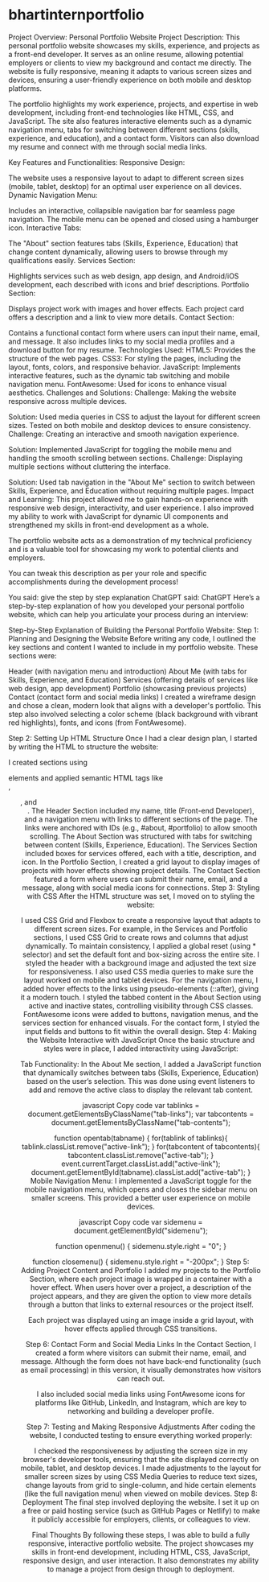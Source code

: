 # bhartinternportfolio
Project Overview: Personal Portfolio Website
Project Description: This personal portfolio website showcases my skills, experience, and projects as a front-end developer. It serves as an online resume, allowing potential employers or clients to view my background and contact me directly. The website is fully responsive, meaning it adapts to various screen sizes and devices, ensuring a user-friendly experience on both mobile and desktop platforms.

The portfolio highlights my work experience, projects, and expertise in web development, including front-end technologies like HTML, CSS, and JavaScript. The site also features interactive elements such as a dynamic navigation menu, tabs for switching between different sections (skills, experience, and education), and a contact form. Visitors can also download my resume and connect with me through social media links.

Key Features and Functionalities:
Responsive Design:

The website uses a responsive layout to adapt to different screen sizes (mobile, tablet, desktop) for an optimal user experience on all devices.
Dynamic Navigation Menu:

Includes an interactive, collapsible navigation bar for seamless page navigation. The mobile menu can be opened and closed using a hamburger icon.
Interactive Tabs:

The "About" section features tabs (Skills, Experience, Education) that change content dynamically, allowing users to browse through my qualifications easily.
Services Section:

Highlights services such as web design, app design, and Android/iOS development, each described with icons and brief descriptions.
Portfolio Section:

Displays project work with images and hover effects. Each project card offers a description and a link to view more details.
Contact Section:

Contains a functional contact form where users can input their name, email, and message. It also includes links to my social media profiles and a download button for my resume.
Technologies Used:
HTML5: Provides the structure of the web pages.
CSS3: For styling the pages, including the layout, fonts, colors, and responsive behavior.
JavaScript: Implements interactive features, such as the dynamic tab switching and mobile navigation menu.
FontAwesome: Used for icons to enhance visual aesthetics.
Challenges and Solutions:
Challenge: Making the website responsive across multiple devices.

Solution: Used media queries in CSS to adjust the layout for different screen sizes. Tested on both mobile and desktop devices to ensure consistency.
Challenge: Creating an interactive and smooth navigation experience.

Solution: Implemented JavaScript for toggling the mobile menu and handling the smooth scrolling between sections.
Challenge: Displaying multiple sections without cluttering the interface.

Solution: Used tab navigation in the "About Me" section to switch between Skills, Experience, and Education without requiring multiple pages.
Impact and Learning:
This project allowed me to gain hands-on experience with responsive web design, interactivity, and user experience. I also improved my ability to work with JavaScript for dynamic UI components and strengthened my skills in front-end development as a whole.

The portfolio website acts as a demonstration of my technical proficiency and is a valuable tool for showcasing my work to potential clients and employers.

You can tweak this description as per your role and specific accomplishments during the development process!






You said:
  give the step by step explanation
ChatGPT said:
ChatGPT
Here’s a step-by-step explanation of how you developed your personal portfolio website, which can help you articulate your process during an interview:

Step-by-Step Explanation of Building the Personal Portfolio Website:
Step 1: Planning and Designing the Website
Before writing any code, I outlined the key sections and content I wanted to include in my portfolio website. These sections were:

Header (with navigation menu and introduction)
About Me (with tabs for Skills, Experience, and Education)
Services (offering details of services like web design, app development)
Portfolio (showcasing previous projects)
Contact (contact form and social media links)
I created a wireframe design and chose a clean, modern look that aligns with a developer's portfolio. This step also involved selecting a color scheme (black background with vibrant red highlights), fonts, and icons (from FontAwesome).

Step 2: Setting Up HTML Structure
Once I had a clear design plan, I started by writing the HTML to structure the website:

I created sections using <div> elements and applied semantic HTML tags like <nav>, <ul>, and <header>.
The Header Section included my name, title (Front-end Developer), and a navigation menu with links to different sections of the page. The links were anchored with IDs (e.g., #about, #portfolio) to allow smooth scrolling.
The About Section was structured with tabs for switching between content (Skills, Experience, Education).
The Services Section included boxes for services offered, each with a title, description, and icon.
In the Portfolio Section, I created a grid layout to display images of projects with hover effects showing project details.
The Contact Section featured a form where users can submit their name, email, and a message, along with social media icons for connections.
Step 3: Styling with CSS
After the HTML structure was set, I moved on to styling the website:

I used CSS Grid and Flexbox to create a responsive layout that adapts to different screen sizes. For example, in the Services and Portfolio sections, I used CSS Grid to create rows and columns that adjust dynamically.
To maintain consistency, I applied a global reset (using * selector) and set the default font and box-sizing across the entire site.
I styled the header with a background image and adjusted the text size for responsiveness. I also used CSS media queries to make sure the layout worked on mobile and tablet devices.
For the navigation menu, I added hover effects to the links using pseudo-elements (::after), giving it a modern touch.
I styled the tabbed content in the About Section using active and inactive states, controlling visibility through CSS classes.
FontAwesome icons were added to buttons, navigation menus, and the services section for enhanced visuals.
For the contact form, I styled the input fields and buttons to fit within the overall design.
Step 4: Making the Website Interactive with JavaScript
Once the basic structure and styles were in place, I added interactivity using JavaScript:

Tab Functionality: In the About Me section, I added a JavaScript function that dynamically switches between tabs (Skills, Experience, Education) based on the user’s selection. This was done using event listeners to add and remove the active class to display the relevant tab content.

javascript
Copy code
var tablinks = document.getElementsByClassName("tab-links");
var tabcontents = document.getElementsByClassName("tab-contents");

function opentab(tabname) {
    for(tablink of tablinks){
        tablink.classList.remove("active-link");
    }
    for(tabcontent of tabcontents){
        tabcontent.classList.remove("active-tab");
    }
    event.currentTarget.classList.add("active-link");
    document.getElementById(tabname).classList.add("active-tab");
}
Mobile Navigation Menu: I implemented a JavaScript toggle for the mobile navigation menu, which opens and closes the sidebar menu on smaller screens. This provided a better user experience on mobile devices.

javascript
Copy code
var sidemenu = document.getElementById("sidemenu");

function openmenu() {
    sidemenu.style.right = "0";
}

function closemenu() {
    sidemenu.style.right = "-200px";
}
Step 5: Adding Project Content and Portfolio
I added my projects to the Portfolio Section, where each project image is wrapped in a container with a hover effect. When users hover over a project, a description of the project appears, and they are given the option to view more details through a button that links to external resources or the project itself.

Each project was displayed using an image inside a grid layout, with hover effects applied through CSS transitions.

Step 6: Contact Form and Social Media Links
In the Contact Section, I created a form where visitors can submit their name, email, and message. Although the form does not have back-end functionality (such as email processing) in this version, it visually demonstrates how visitors can reach out.

I also included social media links using FontAwesome icons for platforms like GitHub, LinkedIn, and Instagram, which are key to networking and building a developer profile.

Step 7: Testing and Making Responsive Adjustments
After coding the website, I conducted testing to ensure everything worked properly:

I checked the responsiveness by adjusting the screen size in my browser's developer tools, ensuring that the site displayed correctly on mobile, tablet, and desktop devices.
I made adjustments to the layout for smaller screen sizes by using CSS Media Queries to reduce text sizes, change layouts from grid to single-column, and hide certain elements (like the full navigation menu) when viewed on mobile devices.
Step 8: Deployment
The final step involved deploying the website. I set it up on a free or paid hosting service (such as GitHub Pages or Netlify) to make it publicly accessible for employers, clients, or colleagues to view.

Final Thoughts
By following these steps, I was able to build a fully responsive, interactive portfolio website. The project showcases my skills in front-end development, including HTML, CSS, JavaScript, responsive design, and user interaction. It also demonstrates my ability to manage a project from design through to deployment.
